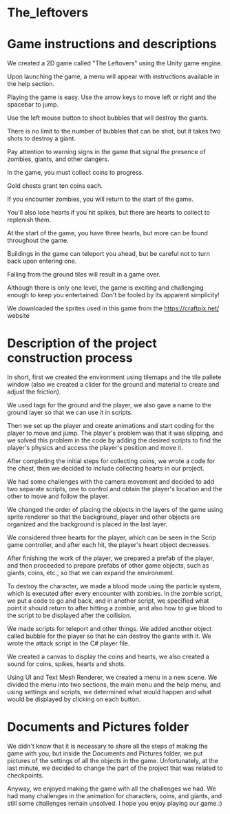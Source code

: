 # The_leftovers

<h1>Game instructions and descriptions</h1>
We created a 2D game called "The Leftovers" using the Unity game engine. 

Upon launching the game, a menu will appear with instructions available in the help section.

Playing the game is easy. Use the arrow keys to move left or right and the spacebar to jump. 

Use the left mouse button to shoot bubbles that will destroy the giants. 

There is no limit to the number of bubbles that can be shot, but it takes two shots to destroy a giant. 

Pay attention to warning signs in the game that signal the presence of zombies, giants, and other dangers.

In the game, you must collect coins to progress. 

Gold chests grant ten coins each. 

If you encounter zombies, you will return to the start of the game.

You'll also lose hearts if you hit spikes, but there are hearts to collect to replenish them. 

At the start of the game, you have three hearts, but more can be found throughout the game.


Buildings in the game can teleport you ahead, but be careful not to turn back upon entering one. 

Falling from the ground tiles will result in a game over.

Although there is only one level, the game is exciting and challenging enough to keep you entertained. Don't be fooled by its apparent simplicity!


We downloaded the sprites used in this game from the https://craftpix.net/ website 



<h1>Description of the project construction process</h1>

In short, first we created the environment using tilemaps and the tile pallete window (also we created a clider for the ground and material to create and adjust the friction).

We used tags for the ground and the player, we also gave a name to the ground layer so that we can use it in scripts.

Then we set up the player and create animations and start coding for the player to move and jump. The player's problem was that it was slipping, and we solved this problem in the code by adding the desired scripts to find the player's physics and access the player's position and move it.

After completing the initial steps for collecting coins, we wrote a code for the chest, then we decided to include collecting hearts in our project.

We had some challenges with the camera movement and decided to add two separate scripts, one to control and obtain the player's location and the other to move and follow the player.

We changed the order of placing the objects in the layers of the game using sprite renderer so that the background, player and other objects are organized and the background is placed in the last layer.

We considered three hearts for the player, which can be seen in the Scrip game controller, and after each hit, the player's heart object decreases.

After finishing the work of the player, we prepared a prefab of the player, and then proceeded to prepare prefabs of other game objects, such as giants, coins, etc., so that we can expand the environment.

To destroy the character, we made a blood mode using the particle system, which is executed after every encounter with zombies. 
In the zombie script, we put a code to go and back, and in another script, we specified what point it should return to after hitting a zombie, and also how to give blood to the script to be displayed after the collision.

We made scripts for teleport and other things.
We added another object called bubble for the player so that he can destroy the giants with it. We wrote the attack script in the C# player file.

We created a canvas to display the coins and hearts, we also created a sound for coins, spikes, hearts and shots.

Using UI and Text Mesh Renderer, we created a menu in a new scene. We divided the menu into two sections, the main menu and the help menu, and using settings and scripts, we determined what would happen and what would be displayed by clicking on each button.



<h1>Documents and Pictures folder</h1>
We didn't know that it is necessary to share all the steps of making the game with you, but inside the Documents and Pictures folder, we put pictures of the settings of all the objects in the game. Unfortunately, at the last minute, we decided to change the part of the project that was related to checkpoints.

Anyway, we enjoyed making the game with all the challenges we had. We had many challenges in the animation for characters, coins, and giants, and still some challenges remain unsolved. I hope you enjoy playing our game.:)

